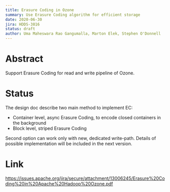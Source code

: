 ```yaml
---
title: Erasure Coding in Ozone 
summary: Use Erasure Coding algorithm for efficient storage
date: 2020-06-30
jira: HDDS-3816
status: draft
author: Uma Maheswara Rao Gangumalla, Marton Elek, Stephen O'Donnell 
---
```

<!--
  Licensed under the Apache License, Version 2.0 (the "License");
  you may not use this file except in compliance with the License.
  You may obtain a copy of the License at

   http://www.apache.org/licenses/LICENSE-2.0

  Unless required by applicable law or agreed to in writing, software
  distributed under the License is distributed on an "AS IS" BASIS,
  WITHOUT WARRANTIES OR CONDITIONS OF ANY KIND, either express or implied.
  See the License for the specific language governing permissions and
  limitations under the License. See accompanying LICENSE file.
-->

# Abstract

 Support Erasure Coding for read and write pipeline of Ozone.
  
# Status

 The design doc describe two main method to implement EC:
 
  * Container level, async Erasure Coding, to encode closed containers in the background
  * Block level, striped Erasure Coding
 
 Second option can work only with new, dedicated write-path. Details of possible implementation will be included in the next version.
 
# Link

 https://issues.apache.org/jira/secure/attachment/13006245/Erasure%20Coding%20in%20Apache%20Hadoop%20Ozone.pdf

